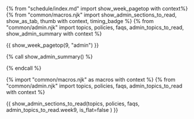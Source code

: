 {% from "schedule/index.md" import show_week_pagetop with context%}
{% from "common/macros.njk" import show_admin_sections_to_read, show_as_tab, thumb with context, timing_badge %}
{% from "common/admin.njk" import topics, policies, faqs, admin_topics_to_read, show_admin_summary with context %}

{{ show_week_pagetop(9, "admin") }}

{% call show_admin_summary() %}

{% endcall %}

<div id="additional"></div>

{% import "common/macros.njk" as macros with context %}
{% from "common/admin.njk" import topics, policies, faqs, admin_topics_to_read with context %}

{{ show_admin_sections_to_read(topics, policies, faqs, admin_topics_to_read.week9, is_flat=false ) }}